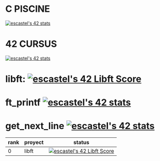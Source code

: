 # C PISCINE
[![escastel's 42 stats](https://badge42.vercel.app/api/v2/clh0r0r81001108l2m1blor31/stats?cursusId=9&coalitionId=215)](https://github.com/JaeSeoKim/badge42)

# 42 CURSUS
[![escastel's 42 stats](https://badge42.vercel.app/api/v2/clh0r0r81001108l2m1blor31/stats?cursusId=21&coalitionId=276)](https://github.com/JaeSeoKim/badge42)

# libft: [![escastel's 42 Libft Score](https://badge42.vercel.app/api/v2/clh0r0r81001108l2m1blor31/project/3066337)](https://github.com/JaeSeoKim/badge42)
# ft_printf [![escastel's 42 stats](https://badge42.vercel.app/api/v2/clh0r0r81001108l2m1blor31/stats?cursusId=9&coalitionId=215)](https://github.com/JaeSeoKim/badge42)
# get_next_line [![escastel's 42 stats](https://badge42.vercel.app/api/v2/clh0r0r81001108l2m1blor31/stats?cursusId=9&coalitionId=215)](https://github.com/JaeSeoKim/badge42)
|rank|proyect|status|
|---|---|---|
|0|libft| [![escastel's 42 Libft Score](https://badge42.vercel.app/api/v2/clh0r0r81001108l2m1blor31/project/3066337)](https://github.com/JaeSeoKim/badge42) |

